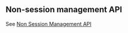 
##  Non-session management API


See [
	Non Session Management API
      ](http://non.tuxfamily.org/nsm/API.html) 
